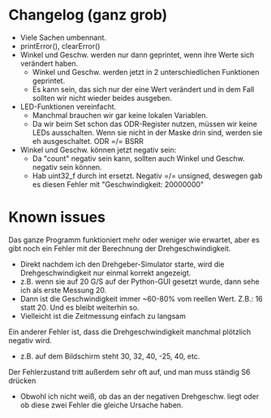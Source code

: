 # Changelog (ganz grob)

- Viele Sachen umbennant.
- printError(), clearError()
- Winkel und Geschw. werden nur dann geprintet, wenn ihre Werte sich verändert haben.
  - Winkel und Geschw. werden jetzt in 2 unterschiedlichen Funktionen geprintet.
  - Es kann sein, das sich nur der eine Wert verändert und in dem Fall sollten wir nicht wieder beides ausgeben.
- LED-Funktionen vereinfacht.
  - Manchmal brauchen wir gar keine lokalen Variablen.
  - Da wir beim Set schon das ODR-Register nutzen, müssen wir keine LEDs ausschalten. Wenn sie nicht in der Maske drin sind, werden sie eh ausgeschaltet. ODR =/= BSRR
- Winkel und Geschw. können jetzt negativ sein:
  - Da "count" negativ sein kann, sollten auch Winkel und Geschw. negativ sein können.
  - Hab uint32_f durch int ersetzt. Negativ =/= unsigned, deswegen gab es diesen Fehler mit "Geschwindigkeit: 20000000"

# Known issues

Das ganze Programm funktioniert mehr oder weniger wie erwartet, aber es gibt noch ein Fehler mit der Berechnung der Drehgeschwindigkeit.
- Direkt nachdem ich den Drehgeber-Simulator starte, wird die Drehgeschwindigkeit nur einmal korrekt angezeigt.
- z.B. wenn sie auf 20 G/S auf der Python-GUI gesetzt wurde, dann sehe ich als erste Messung 20.
- Dann ist die Geschwindigkeit immer ~60-80% vom reellen Wert. Z.B.: 16 statt 20. Und es bleibt weiterhin so.
- Vielleicht ist die Zeitmessung einfach zu langsam

Ein anderer Fehler ist, dass die Drehgeschwindigkeit manchmal plötzlich negativ wird.
- z.B. auf dem Bildschirm steht 30, 32, 40, -25, 40, etc.

Der Fehlerzustand tritt außerdem sehr oft auf, und man muss ständig S6 drücken
- Obwohl ich nicht weiß, ob das an der negativen Drehgeschw. liegt oder ob diese zwei Fehler die gleiche Ursache haben.
